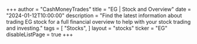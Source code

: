 +++
author = "CashMoneyTrades"
title = "EG | Stock and Overview"
date = "2024-01-12T10:00:00"
description = "Find the latest information about trading EG stock for a full financial overview to help with your stock trading and investing."
tags = [
   "Stocks",
]
layout = "stocks"
ticker = "EG"
disableListPage = true
+++
